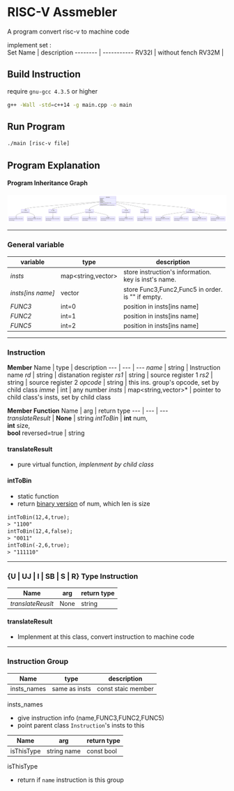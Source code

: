 # RISC-V Assmebler

A program convert risc-v to machine code  

implement set :  
Set Name | description
-------- | -----------
RV32I    | without fench
RV32M    | 

## Build Instruction

require `gnu-gcc 4.3.5` or higher


```bash
g++ -Wall -std=c++14 -g main.cpp -o main
```

## Run Program
``` bash
./main [risc-v file]
```

## Program Explanation
#### Program Inheritance Graph
![Alt text](./picture/inheritance_graph.svg)

---
### General variable

variable    | type    | description
---       | ---     |  ---
*insts*    | map<string,vector<string>> | store instruction's information.<br> key is inst's name.
*insts[ins name]*    | vector<string> |  store Func3,Func2,Func5 in order.<br> is "" if empty.
*FUNC3* | int=0 | position in insts[ins name]
*FUNC2* | int=1 | position in insts[ins name]
*FUNC5* | int=2 | position in insts[ins name]

---

### Instruction

**Member**
Name    | type    | description
---       | ---     |  ---
*name*    | string  | Instruction name
*rd*      | string  | distanation register
*rs1*     | string  | source register 1
*rs2*     | string  | source register 2
*opcode*  | string  | this ins. group's opcode, set by child class
*imme*    | int     | any number
*insts*   | map<string,vector<string>>* | pointer to child class's insts, set by child class

**Member Function**
Name | arg  | return type
---        | ---        | ---        
*translateResult* | **None** |  string 
*intToBin* | **int** num,<br>**int** size,<br>**bool** reversed=true | string

#### translateResult  
* pure virtual function, *implenment by child class*
#### intToBin
* static function
* return <u>binary version</u> of num, which len is size

```
intToBin(12,4,true);
> "1100"
intToBin(12,4,false);
> "0011"
intToBin(-2,6,true);
> "111110"
```

---
### \{U | UJ | I | SB | S | R\} Type Instruction
Name | arg  | return type
---        | ---        | ---        
*translateReuslt* | None | string

#### translateResult
* Implenment at this class, convert instruction to machine code

---
### Instruction Group

Name    | type    | description
---       | ---     |  ---
insts_names | same as insts | const staic member

insts_names
* give instruction info (name,FUNC3,FUNC2,FUNC5)
* point parent class `Instruction`'s insts to this

Name | arg  | return type
---        | ---        | ---     
isThisType | string name | const bool

isThisType
* return if `name` instruction is this group